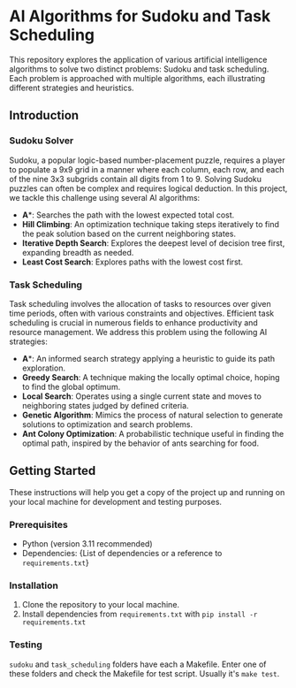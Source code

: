 # AI Algorithms for Sudoku and Task Scheduling

This repository explores the application of various artificial intelligence algorithms to solve two distinct problems: Sudoku and task scheduling. Each problem is approached with multiple algorithms, each illustrating different strategies and heuristics.

## Introduction

### Sudoku Solver

Sudoku, a popular logic-based number-placement puzzle, requires a player to populate a 9x9 grid in a manner where each column, each row, and each of the nine 3x3 subgrids contain all digits from 1 to 9. Solving Sudoku puzzles can often be complex and requires logical deduction. In this project, we tackle this challenge using several AI algorithms:

- **A***: Searches the path with the lowest expected total cost.
- **Hill Climbing**: An optimization technique taking steps iteratively to find the peak solution based on the current neighboring states.
- **Iterative Depth Search**: Explores the deepest level of decision tree first, expanding breadth as needed.
- **Least Cost Search**: Explores paths with the lowest cost first.

### Task Scheduling

Task scheduling involves the allocation of tasks to resources over given time periods, often with various constraints and objectives. Efficient task scheduling is crucial in numerous fields to enhance productivity and resource management. We address this problem using the following AI strategies:

- **A***: An informed search strategy applying a heuristic to guide its path exploration.
- **Greedy Search**: A technique making the locally optimal choice, hoping to find the global optimum.
- **Local Search**: Operates using a single current state and moves to neighboring states judged by defined criteria.
- **Genetic Algorithm**: Mimics the process of natural selection to generate solutions to optimization and search problems.
- **Ant Colony Optimization**: A probabilistic technique useful in finding the optimal path, inspired by the behavior of ants searching for food.

## Getting Started

These instructions will help you get a copy of the project up and running on your local machine for development and testing purposes.

### Prerequisites

- Python (version 3.11 recommended)
- Dependencies: {List of dependencies or a reference to `requirements.txt`}

### Installation

1. Clone the repository to your local machine.
2. Install dependencies from `requirements.txt` with `pip install -r requirements.txt` 

### Testing

`sudoku` and `task_scheduling` folders have each a Makefile. Enter one of these folders
and check the Makefile for test script. Usually it's `make test`.
